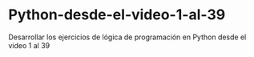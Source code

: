 # Python-desde-el-video-1-al-39
Desarrollar los ejercicios de lógica de programación en Python desde el video 1 al 39
